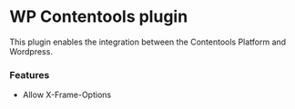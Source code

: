 # WP Contentools plugin

This plugin enables the integration between the Contentools Platform and Wordpress.

### Features

- Allow X-Frame-Options
